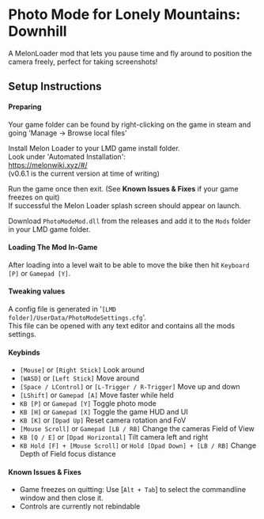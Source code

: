 # Photo Mode for Lonely Mountains: Downhill
A MelonLoader mod that lets you pause time and fly around to position the camera freely, perfect for taking screenshots!


## Setup Instructions
#### Preparing
Your game folder can be found by right-clicking on the game in steam and going 'Manage -> Browse local files'  

Install Melon Loader to your LMD game install folder.  
Look under 'Automated Installation':  
https://melonwiki.xyz/#/  
(v0.6.1 is the current version at time of writing)  

Run the game once then exit. (See **Known Issues & Fixes** if your game freezes on quit)  
If successful the Melon Loader splash screen should appear on launch. 

Download `PhotoModeMod.dll` from the releases and add it to the `Mods` folder in your LMD game folder.  

#### Loading The Mod In-Game
After loading into a level wait to be able to move the bike then hit `Keyboard [P]` or `Gamepad [Y]`.

#### Tweaking values
A config file is generated in '`[LMD folder]/UserData/PhotoModeSettings.cfg`'.  
This file can be opened with any text editor and contains all the mods settings.  


#### Keybinds
- `[Mouse]` or `[Right Stick]` Look around  
- `[WASD]` or `[Left Stick]` Move around  
- `[Space / LControl]` or `[L-Trigger / R-Trigger]` Move up and down  
- `[LShift]` or `Gamepad [A]` Move faster while held  
- `KB [P]` or `Gamepad [Y]` Toggle photo mode  
- `KB [H]` or `Gamepad [X]` Toggle the game HUD and UI  
- `KB [K]` or `[Dpad Up]` Reset camera rotation and FoV  
- `[Mouse Scroll]` or `Gamepad [LB / RB]` Change the cameras Field of View  
- `KB [Q / E]` or `[Dpad Horizontal]` Tilt camera left and right  
- `KB Hold [F] + [Mouse Scroll]` or `Hold [Dpad Down] + [LB / RB]` Change Depth of Field focus distance  


#### Known Issues & Fixes
- Game freezes on quitting: Use [`Alt + Tab`] to select the commandline window and then close it.
- Controls are currently not rebindable
